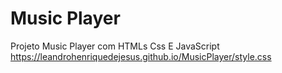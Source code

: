 # Music Player

Projeto Music Player com HTMLs Css E JavaScript https://leandrohenriquedejesus.github.io/MusicPlayer/style.css
